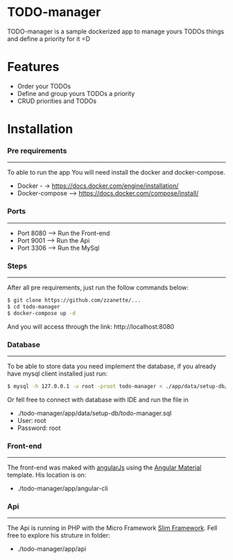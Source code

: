 # TODO-manager

TODO-manager is a sample dockerized app to manage yours TODOs things and define a priority for it =D

# Features
  - Order your TODOs
  - Define and group yours TODOs a priority
  - CRUD priorities and TODOs

# Installation

### Pre requirements
---------------------------------------
To able to run the app You will need install the docker and docker-compose.
 - Docker -  ->   https://docs.docker.com/engine/installation/ 
 - Docker-compose  -->   https://docs.docker.com/compose/install/
### Ports
--------------------------------------
 - Port 8080 --> Run the Front-end
 - Port 9001 --> Run the Api
 - Port 3306 --> Run the MySql 

### Steps
-----------------------------------
After all pre requirements, just run the follow commands below:
```sh
$ git clone https://github.com/zzanette/...
$ cd todo-manager
$ docker-compose up -d
```
And you will access through the link:
http://localhost:8080

### Database
--------------------------------------
To be able to store data you need implement the database, if you already have mysql client installed just run:
```sh
$ mysql -h 127.0.0.1 -u root -proot todo-manager < ./app/data/setup-db/todo-manager.sql
```
Or fell free to connect with database with IDE and run the file in 
- ./todo-manager/app/data/setup-db/todo-manager.sql
- User: root
- Password: root

### Front-end
-------------------------------------
The front-end was maked with [angularJs](https://angularjs.org/) using the [Angular Material](https://github.com/angular/material) template. His location is on:
- ./todo-manager/app/angular-cli


### Api
---------------------------------------
The Api is running in PHP with the Micro Framework [Slim Framework](https://www.slimframework.com/docs/). Fell free to explore his struture in folder:
- ./todo-manager/app/api









